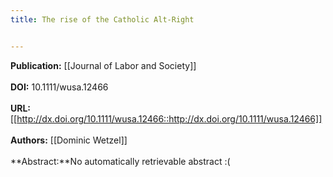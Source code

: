 ```yaml
---
title: The rise of the Catholic Alt‐Right


---
```


**Publication:** [[Journal of Labor and Society]]<br><br>**DOI:** 10.1111/wusa.12466                                               
<br>**URL:**[[http://dx.doi.org/10.1111/wusa.12466::http://dx.doi.org/10.1111/wusa.12466]]<br><br>**Authors:** [[Dominic Wetzel]] <br><br>**Abstract:**No automatically retrievable abstract :(


